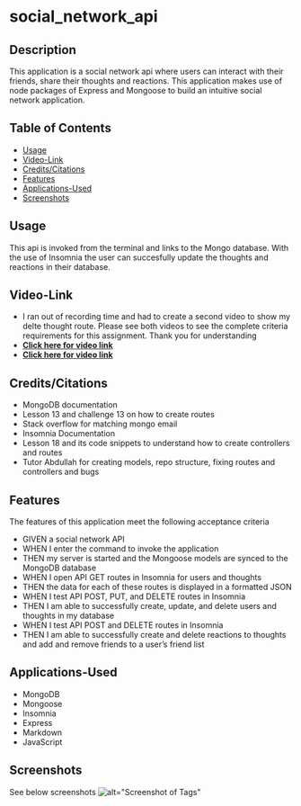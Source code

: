 # social_network_api
## Description
This application is a social network api where users can interact with their friends, share their thoughts and reactions. This application makes use of node packages of Express and Mongoose to build an intuitive social network application.


## Table of Contents
* [Usage](#Usage)
* [Video-Link](#Video-Link)
* [Credits/Citations](#Credits/Citations)
* [Features](#Features)
* [Applications-Used](#Applications-Used)
* [Screenshots](#Screenshots)


## Usage
This api is invoked from the terminal and links to the Mongo database. With the use of Insomnia the user can succesfully update the thoughts and reactions in their database.


## Video-Link
* I ran out of recording time and had to create a second video to show my delte thought route. Please see both videos to see the complete criteria requirements for this assignment. Thank you for understanding 
* **[Click here for video link]()**
* **[Click here for video link]()**


## Credits/Citations
* MongoDB documentation
* Lesson 13 and challenge 13 on how to create routes
* Stack overflow for matching mongo email
* Insomnia Documentation
* Lesson 18 and its code snippets to understand how to create controllers and routes
* Tutor Abdullah for creating models, repo structure, fixing routes and controllers and bugs


## Features
The features of this application meet the following acceptance criteria
* GIVEN a social network API
* WHEN I enter the command to invoke the application
* THEN my server is started and the Mongoose models are synced to the MongoDB database
* WHEN I open API GET routes in Insomnia for users and thoughts
* THEN the data for each of these routes is displayed in a formatted JSON
* WHEN I test API POST, PUT, and DELETE routes in Insomnia
* THEN I am able to successfully create, update, and delete users and thoughts in my database
* WHEN I test API POST and DELETE routes in Insomnia
* THEN I am able to successfully create and delete reactions to thoughts and add and remove friends to a user’s     friend list


## Applications-Used
* MongoDB
* Mongoose
* Insomnia
* Express
* Markdown
* JavaScript


## Screenshots
See below screenshots
![alt="Screenshot of Tags"](./)

